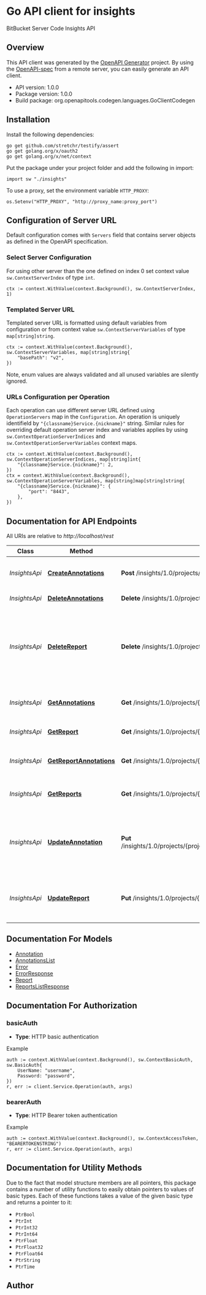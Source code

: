 # Go API client for insights

BitBucket Server Code Insights API

## Overview
This API client was generated by the [OpenAPI Generator](https://openapi-generator.tech) project.  By using the [OpenAPI-spec](https://www.openapis.org/) from a remote server, you can easily generate an API client.

- API version: 1.0.0
- Package version: 1.0.0
- Build package: org.openapitools.codegen.languages.GoClientCodegen

## Installation

Install the following dependencies:

```shell
go get github.com/stretchr/testify/assert
go get golang.org/x/oauth2
go get golang.org/x/net/context
```

Put the package under your project folder and add the following in import:

```golang
import sw "./insights"
```

To use a proxy, set the environment variable `HTTP_PROXY`:

```golang
os.Setenv("HTTP_PROXY", "http://proxy_name:proxy_port")
```

## Configuration of Server URL

Default configuration comes with `Servers` field that contains server objects as defined in the OpenAPI specification.

### Select Server Configuration

For using other server than the one defined on index 0 set context value `sw.ContextServerIndex` of type `int`.

```golang
ctx := context.WithValue(context.Background(), sw.ContextServerIndex, 1)
```

### Templated Server URL

Templated server URL is formatted using default variables from configuration or from context value `sw.ContextServerVariables` of type `map[string]string`.

```golang
ctx := context.WithValue(context.Background(), sw.ContextServerVariables, map[string]string{
	"basePath": "v2",
})
```

Note, enum values are always validated and all unused variables are silently ignored.

### URLs Configuration per Operation

Each operation can use different server URL defined using `OperationServers` map in the `Configuration`.
An operation is uniquely identifield by `"{classname}Service.{nickname}"` string.
Similar rules for overriding default operation server index and variables applies by using `sw.ContextOperationServerIndices` and `sw.ContextOperationServerVariables` context maps.

```
ctx := context.WithValue(context.Background(), sw.ContextOperationServerIndices, map[string]int{
	"{classname}Service.{nickname}": 2,
})
ctx = context.WithValue(context.Background(), sw.ContextOperationServerVariables, map[string]map[string]string{
	"{classname}Service.{nickname}": {
		"port": "8443",
	},
})
```

## Documentation for API Endpoints

All URIs are relative to *http://localhost/rest*

Class | Method | HTTP request | Description
------------ | ------------- | ------------- | -------------
*InsightsApi* | [**CreateAnnotations**](docs/InsightsApi.md#createannotations) | **Post** /insights/1.0/projects/{projectKey}/repos/{repositorySlug}/commits/{commitId}/reports/{reportKey}/annotations | Add annotations to the given report.
*InsightsApi* | [**DeleteAnnotations**](docs/InsightsApi.md#deleteannotations) | **Delete** /insights/1.0/projects/{projectKey}/repos/{repositorySlug}/commits/{commitId}/reports/{reportKey}/annotations | Delete annotations
*InsightsApi* | [**DeleteReport**](docs/InsightsApi.md#deletereport) | **Delete** /insights/1.0/projects/{projectKey}/repos/{repositorySlug}/commits/{commitId}/reports/{reportKey} | Delete a report for the given commit. Also deletes any annotations associated with this report.
*InsightsApi* | [**GetAnnotations**](docs/InsightsApi.md#getannotations) | **Get** /insights/1.0/projects/{projectKey}/repos/{repositorySlug}/commits/{commitId}/annotations | Retrieve the specified commit&#39;s annotations.
*InsightsApi* | [**GetReport**](docs/InsightsApi.md#getreport) | **Get** /insights/1.0/projects/{projectKey}/repos/{repositorySlug}/commits/{commitId}/reports/{reportKey} | Retrieve the specified report.
*InsightsApi* | [**GetReportAnnotations**](docs/InsightsApi.md#getreportannotations) | **Get** /insights/1.0/projects/{projectKey}/repos/{repositorySlug}/commits/{commitId}/reports/{reportKey}/annotations | Retrieve the specified report&#39;s annotations.
*InsightsApi* | [**GetReports**](docs/InsightsApi.md#getreports) | **Get** /insights/1.0/projects/{projectKey}/repos/{repositorySlug}/commits/{commitId}/reposts | Get reports list for specified commit
*InsightsApi* | [**UpdateAnnotation**](docs/InsightsApi.md#updateannotation) | **Put** /insights/1.0/projects/{projectKey}/repos/{repositorySlug}/commits/{commitId}/reports/{reportKey}/annotations/{externalId} | Create an annotation with the given external ID, or replace it if it already exists.
*InsightsApi* | [**UpdateReport**](docs/InsightsApi.md#updatereport) | **Put** /insights/1.0/projects/{projectKey}/repos/{repositorySlug}/commits/{commitId}/reports/{reportKey} | Create a new insight report, or replace the existing one.


## Documentation For Models

 - [Annotation](docs/Annotation.md)
 - [AnnotationsList](docs/AnnotationsList.md)
 - [Error](docs/Error.md)
 - [ErrorResponse](docs/ErrorResponse.md)
 - [Report](docs/Report.md)
 - [ReportsListResponse](docs/ReportsListResponse.md)


## Documentation For Authorization



### basicAuth

- **Type**: HTTP basic authentication

Example

```golang
auth := context.WithValue(context.Background(), sw.ContextBasicAuth, sw.BasicAuth{
    UserName: "username",
    Password: "password",
})
r, err := client.Service.Operation(auth, args)
```


### bearerAuth

- **Type**: HTTP Bearer token authentication

Example

```golang
auth := context.WithValue(context.Background(), sw.ContextAccessToken, "BEARERTOKENSTRING")
r, err := client.Service.Operation(auth, args)
```


## Documentation for Utility Methods

Due to the fact that model structure members are all pointers, this package contains
a number of utility functions to easily obtain pointers to values of basic types.
Each of these functions takes a value of the given basic type and returns a pointer to it:

* `PtrBool`
* `PtrInt`
* `PtrInt32`
* `PtrInt64`
* `PtrFloat`
* `PtrFloat32`
* `PtrFloat64`
* `PtrString`
* `PtrTime`

## Author



